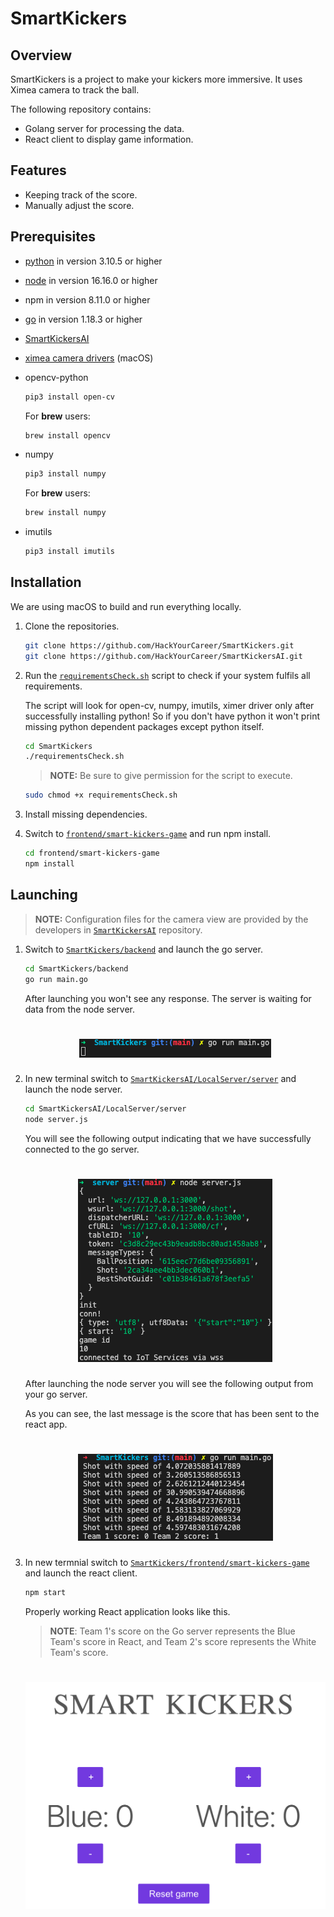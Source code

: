 # SmartKickers

## Overview

SmartKickers is a project to make your kickers more immersive. It uses Ximea camera to track the ball.

The following repository contains:

- Golang server for processing the data.
- React client to display game information.

## Features

- Keeping track of the score.
- Manually adjust the score.

## Prerequisites

- [python](https://www.python.org/downloads/macos/) in version 3.10.5 or higher
- [node](https://nodejs.org/en/download/) in version 16.16.0 or higher
- npm in version 8.11.0 or higher
- [go](https://go.dev/dl/) in version 1.18.3 or higher
- [SmartKickersAI](https://github.com/HackYourCareer/SmartKickersAI)
- [ximea camera drivers](https://www.ximea.com/support/wiki/apis/ximea_macos_software_package) (macOS)
- opencv-python

  ```bash
  pip3 install open-cv
  ```

  For **brew** users:

  ```bash
  brew install opencv
  ```

- numpy

  ```bash
  pip3 install numpy
  ```

  For **brew** users:

  ```bash
  brew install numpy
  ```

- imutils

  ```bash
  pip3 install imutils
  ```

## Installation

We are using macOS to build and run everything locally.

1. Clone the repositories.

   ```bash
   git clone https://github.com/HackYourCareer/SmartKickers.git
   git clone https://github.com/HackYourCareer/SmartKickersAI.git
   ```

2. Run the [`requirementsCheck.sh`](requirementsCheck.sh) script to check if your system fulfils all requirements.

   The script will look for open-cv, numpy, imutils, ximer driver only after successfully installing python! So if you don't have python it won't print missing python dependent packages except python itself.

   ```bash
   cd SmartKickers
   ./requirementsCheck.sh
   ```

   > **NOTE:** Be sure to give permission for the script to execute.<br/>
   ```bash
   sudo chmod +x requirementsCheck.sh
   ```

3. Install missing dependencies.

4. Switch to [`frontend/smart-kickers-game`](frontend/smart-kickers-game) and run npm install.

   ```bash
   cd frontend/smart-kickers-game
   npm install
   ```

## Launching

> **NOTE:** Configuration files for the camera view are provided by the developers in [`SmartKickersAI`](https://github.com/HackYourCareer/SmartKickersAI/tree/main/LocalServer) repository.

1. Switch to [`SmartKickers/backend`](SmartKickers/backend) and launch the go server.

   ```bash
   cd SmartKickers/backend
   go run main.go
   ```

   After launching you won't see any response. The server is waiting for data from the node server.

   <h1 align="center">
       <img src="assets/goLaunch.png">
   </h1>

2. In new terminal switch to [`SmartKickersAI/LocalServer/server`](SmartKickersAI/LocalServer/server) and launch the node server.

   ```bash
   cd SmartKickersAI/LocalServer/server
   node server.js
   ```

   You will see the following output indicating that we have successfully connected to the go server.

   <h1 align="center">
       <img src="assets/nodeLaunch.png">
   </h1>

   After launching the node server you will see the following output from your go server.

   As you can see, the last message is the score that has been sent to the react app.

   <h1 align="center">
       <img src="assets/goWithNode.png">
   </h1>

3. In new termnial switch to [`SmartKickers/frontend/smart-kickers-game`](SmartKickers/frontend/smart-kickers-game) and launch the react client.

   ```bash
   npm start
   ```

   Properly working React application looks like this.

   > **NOTE**: Team 1's score on the Go server represents the Blue Team's score in React, and Team 2's score represents the White Team's score.

      <h1 align="center">
          <img src="assets/reactApp.png">
      </h1>

   <!-- ## Development
   More details for developers may be provided soon in separate Readme files for the frontend, backend and SmartKickersAI. -->
